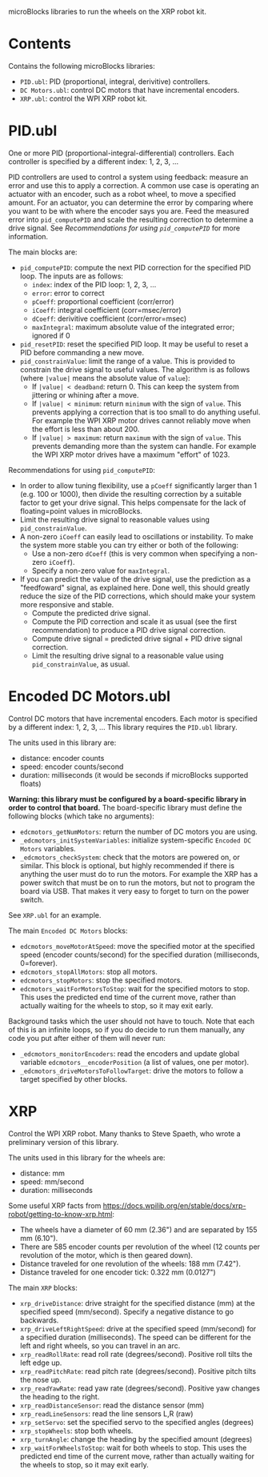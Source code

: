 microBlocks libraries to run the wheels on the XRP robot kit.

# Contents

Contains the following microBlocks libraries:

- `PID.ubl`: PID (proportional, integral, derivitive) controllers.
- `DC Motors.ubl`: control DC motors that have incremental encoders.
- `XRP.ubl`: control the WPI XRP robot kit.

# PID.ubl

One or more PID (proportional-integral-differential) controllers.
Each controller is specified by a different index: 1, 2, 3, ...

PID controllers are used to control a system using feedback: measure an error and use this to apply a correction.
A common use case is operating an actuator with an encoder, such as a robot wheel, to move a specified amount.
For an actuator, you can determine the error by comparing where you want to be with where the encoder says you are.
Feed the measured error into `pid_computePID` and scale the resulting correction to determine a drive signal.
See *Recommendations for using `pid_computePID`* for more information.

The main blocks are:

- `pid_computePID`: compute the next PID correction for the specified PID loop.
  The inputs are as follows:
  - `index`: index of the PID loop: 1, 2, 3, ...
  - `error`: error to correct
  - `pCoeff`: proportional coefficient (corr/error)
  - `iCoeff`: integral coefficient (corr=msec/error)
  - `dCoeff`: derivitive coefficient (corr/error=msec)
  - `maxIntegral`: maximum absolute value of the integrated error; ignored if 0
- `pid_resetPID`: reset the specified PID loop.
  It may be useful to reset a PID before commanding a new move.
- `pid_constrainValue`: limit the range of a value.
  This is provided to constrain the drive signal to useful values.
  The algorithm is as follows (where `|value|` means the absolute value of `value`):
  - If `|value| < deadband`: return 0.
    This can keep the system from jittering or whining after a move.
  - If `|value| < minimum`: return `minimum` with the sign of `value`.
    This prevents applying a correction that is too small to do anything useful.
    For example the WPI XRP motor drives cannot reliably move when the effort is less than about 200.
  - If `|value| > maximum`: return `maximum` with the sign of `value`.
    This prevents demanding more than the system can handle.
    For example the WPI XRP motor drives have a maximum "effort" of 1023.

Recommendations for using `pid_computePID`:

- In order to allow tuning flexibility, use a `pCoeff` significantly larger than 1 (e.g. 100 or 1000), then divide the resulting correction by a suitable factor to get your drive signal. This helps compensate for the lack of floating=point values in microBlocks.
- Limit the resulting drive signal to reasonable values using `pid_constrainValue`.
- A non-zero `iCoeff` can easily lead to oscillations or instability. To make the system more stable you can try either or both of the following:
  - Use a non-zero `dCoeff` (this is very common when specifying a non-zero `iCoeff`).
  - Specify a non-zero value for `maxIntegral`.
- If you can predict the value of the drive signal, use the prediction as a "feedfoward" signal, as explained here. Done well, this should greatly reduce the size of the PID corrections, which should make your system more responsive and stable.
  - Compute the predicted drive signal.
  - Compute the PID correction and scale it as usual (see the first recommendation) to produce a PID drive signal correction.
  - Compute drive signal = predicted drive signal + PID drive signal correction.
  - Limit the resulting drive signal to a reasonable value using `pid_constrainValue`, as usual.

# Encoded DC Motors.ubl

Control DC motors that have incremental encoders. Each motor is specified by a different index: 1, 2, 3, ... This library requires the `PID.ubl` library.

The units used in this library are:

- distance: encoder counts
- speed: encoder counts/second
- duration: milliseconds (it would be seconds if microBlocks supported floats)

**Warning: this library must be configured by a board-specific library in order to control that board.** The board-specific library must define the following blocks (which take no arguments):

- `edcmotors_getNumMotors`: return the number of DC motors you are using.
- `_edcmotors_initSystemVariables`: initialize system-specific `Encoded DC Motors` variables.
- `_edcmotors_checkSystem`: check that the motors are powered on, or similar. This block is optional, but highly recommended if there is anything the user must do to run the motors. For example the XRP has a power switch that must be on to run the motors, but not to program the board via USB. That makes it very easy to forget to turn on the power switch.

See `XRP.ubl` for an example.

The main `Encoded DC Motors` blocks:

- `edcmotors_moveMotorAtSpeed`: move the specified motor at the specified speed (encoder counts/second) for the specified duration (milliseconds, 0=forever).
- `edcmotors_stopAllMotors`: stop all motors.
- `edcmotors_stopMotors`: stop the specified motors.
- `edcmotors_waitForMotorsToStop`: wait for the specified motors to stop. This uses the predicted end time of the current move, rather than actually waiting for the wheels to stop, so it may exit early.

Background tasks which the user should not have to touch. Note that each of this is an infinite loops, so if you do decide to run them manually, any code you put after either of them will never run:

- `_edcmotors_monitorEncoders`: read the encoders and update global variable `edcmotors__encoderPosition` (a list of values, one per motor).
- `_edcmotors_driveMotorsToFollowTarget`: drive the motors to follow a target specified by other blocks.

# XRP

Control the WPI XRP robot. Many thanks to Steve Spaeth, who wrote a preliminary version of this library.

The units used in this library for the wheels are:

- distance: mm
- speed: mm/second
- duration: milliseconds

Some useful XRP facts from <https://docs.wpilib.org/en/stable/docs/xrp-robot/getting-to-know-xrp.html>:

- The wheels have a diameter of 60 mm (2.36\") and are separated by 155 mm (6.10\").
- There are 585 encoder counts per revolution of the wheel (12 counts per revolution of the motor, which is then geared down).
- Distance traveled for one revolution of the wheels: 188 mm (7.42\").
- Distance traveled for one encoder tick: 0.322 mm (0.0127\")

The main `XRP` blocks:

- `xrp_driveDistance`: drive straight for the specified distance (mm) at the specified speed (mm/second). Specify a negative distance to go backwards.
- `xrp_driveLeftRightSpeed`: drive at the specified speed (mm/second) for a specified duration (milliseconds). The speed can be different for the left and right wheels, so you can travel in an arc.
- `xrp_readRollRate`: read roll rate (degrees/second). Positive roll tilts the left edge up.
- `xrp_readPitchRate`: read pitch rate (degrees/second). Positive pitch tilts the nose up.
- `xrp_readYawRate`: read yaw rate (degrees/second). Positive yaw changes the heading to the right.
- `xrp_readDistanceSensor`: read the distance sensor (mm)
- `xrp_readLineSensors`: read the line sensors L,R (raw)
- `xrp_setServo`: set the specified servo to the specified angles (degrees)
- `xrp_stopWheels`: stop both wheels.
- `xrp_turnAngle`: change the heading by the specified amount (degrees)
- `xrp_waitForWheelsToStop`: wait for both wheels to stop. This uses the predicted end time of the current move, rather than actually waiting for the wheels to stop, so it may exit early.
